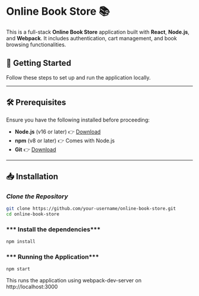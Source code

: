 # Online Book Store 📚

This is a full-stack **Online Book Store** application built with **React**, **Node.js**, and **Webpack**. It includes authentication, cart management, and book browsing functionalities.

## 🚀 Getting Started

Follow these steps to set up and run the application locally.

---

## 🛠️ Prerequisites

Ensure you have the following installed before proceeding:

- **Node.js** (v16 or later) 👉 [Download](https://nodejs.org/)
- **npm** (v8 or later) 👉 Comes with Node.js
- **Git** 👉 [Download](https://git-scm.com/)

---


## 📥 Installation

### ***Clone the Repository***
```bash
git clone https://github.com/your-username/online-book-store.git
cd online-book-store
```
### *** Install the dependencies***
```bash
npm install
```
### *** Running the Application***
```bash
npm start
```
This runs the application using webpack-dev-server on http://localhost:3000

